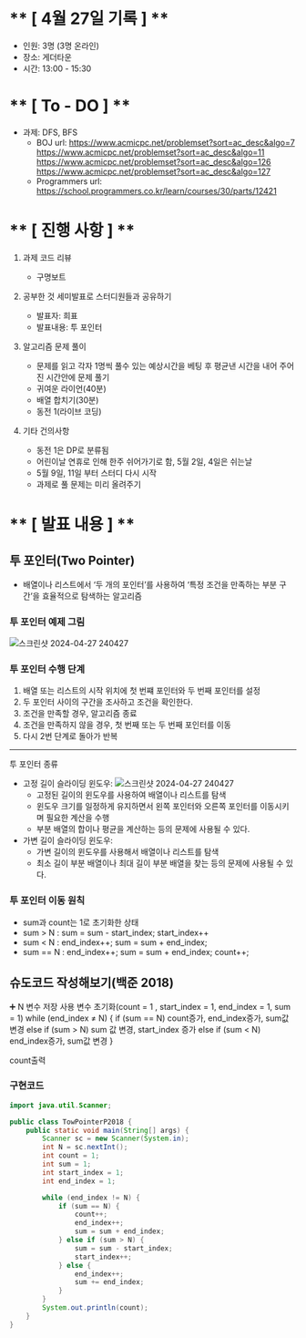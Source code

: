 # ** [ 4월 27일 기록 ] **
- 인원: 3명 (3명 온라인)
- 장소: 게더타운
- 시간: 13:00 - 15:30

# ** [ To - DO ] **
- 과제: DFS, BFS
    - BOJ url: https://www.acmicpc.net/problemset?sort=ac_desc&algo=7
               https://www.acmicpc.net/problemset?sort=ac_desc&algo=11
               https://www.acmicpc.net/problemset?sort=ac_desc&algo=126
               https://www.acmicpc.net/problemset?sort=ac_desc&algo=127
    - Programmers url: https://school.programmers.co.kr/learn/courses/30/parts/12421

# ** [ 진행 사항 ] **
1. 과제 코드 리뷰
    - 구명보트

2. 공부한 것 세미발표로 스터디원들과 공유하기
    - 발표자: 희표
    - 발표내용: 투 포인터

3. 알고리즘 문제 풀이
    - 문제를 읽고 각자 1명씩 풀수 있는 예상시간을 베팅 후 평균낸 시간을 내어 주어진 시간안에 문제 풀기
    - 귀여운 라이언(40분)
    - 배열 합치기(30분)
    - 동전 1(라이브 코딩)

4. 기타 건의사항
    - 동전 1은 DP로 분류됨
    - 어린이날 연휴로 인해 한주 쉬어가기로 함, 5월 2일, 4일은 쉬는날
    - 5월 9일, 11일 부터 스터디 다시 시작
    - 과제로 풀 문제는 미리 올려주기

# ** [ 발표 내용 ] **
투 포인터(Two Pointer)
--------------------------------------------------

* 배열이나 리스트에서 ‘두 개의 포인터’를 사용하여 ‘특정 조건을 만족하는 부분 구간’을 효율적으로 탐색하는 알고리즘

### 투 포인터 예제 그림
![스크린샷 2024-04-27 240427](https://github.com/Sadang-Algorithm-Study-Group/Algorithm/blob/huipyo/huipyo/src/week09/image.jpg)

### 투 포인터 수행 단계
1. 배열 또는 리스트의 시작 위치에 첫 번쨰 포인터와 두 번째 포인터를 설정 
2. 두 포인터 사이의 구간을 조사하고 조건을 확인한다. 
3. 조건을 만족할 경우, 알고리즘 종료 
4. 조건을 만족하지 않을 경우, 첫 번째 또는 두 번째 포인터를 이동
5. 다시 2번 단계로 돌아가 반복

--------------------------------------------------
투 포인터 종류

* 고정 길이 슬라이딩 윈도우:
  ![스크린샷 2024-04-27 240427](https://github.com/Sadang-Algorithm-Study-Group/Algorithm/blob/huipyo/huipyo/src/week09/img.gif)
    * 고정된 길이의 윈도우를 사용하여 배열이나 리스트를 탐색 
    * 윈도우 크기를 일정하게 유지하면서 왼쪽 포인터와 오른쪽 포인터를 이동시키며 필요한 계산을 수행 
    * 부분 배열의 합이나 평균을 계산하는 등의 문제에 사용될 수 있다.
* 가변 길이 슬라이딩 윈도우:
    * 가변 길이의 윈도우를 사용해서 배열이나 리스트를 탐색 
    * 최소 길이 부분 배열이나 최대 길이 부분 배열을 찾는 등의 문제에 사용될 수 있다.

### 투 포인터 이동 원칙
- sum과 count는 1로 초기화한 상태
- sum > N : sum = sum - start_index; start_index++
- sum < N : end_index++; sum = sum + end_index;
- sum == N : end_index++; sum = sum + end_index; count++;

## 슈도코드 작성해보기(백준 2018)

<aside>
➕ N 변수 저장
사용 변수 초기화(count = 1 , start_index = 1, end_index = 1, sum = 1)
while (end_index ≠ N) {
if (sum == N) count증가, end_index증가, sum값 변경
else if (sum > N) sum 값 변경, start_index 증가
else if (sum < N) end_index증가, sum값 변경
}

count출력

</aside>

### 구현코드
```java
import java.util.Scanner;

public class TowPointerP2018 {
    public static void main(String[] args) {
        Scanner sc = new Scanner(System.in);
        int N = sc.nextInt();
        int count = 1;
        int sum = 1;
        int start_index = 1;
        int end_index = 1;

        while (end_index != N) {
            if (sum == N) {
                count++;
                end_index++;
                sum = sum + end_index;
            } else if (sum > N) {
                sum = sum - start_index;
                start_index++;
            } else {
                end_index++;
                sum += end_index;
            }
        }
        System.out.println(count);
    }
}
```